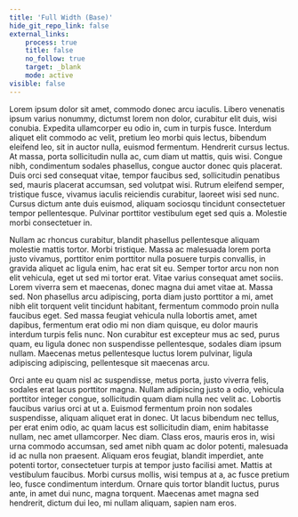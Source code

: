 ```yaml
---
title: 'Full Width (Base)'
hide_git_repo_link: false
external_links:
    process: true
    title: false
    no_follow: true
    target: _blank
    mode: active
visible: false
---
```


Lorem ipsum dolor sit amet, commodo donec arcu iaculis. Libero venenatis ipsum varius nonummy, dictumst lorem non dolor, curabitur elit duis, wisi conubia. Expedita ullamcorper eu odio in, cum in turpis fusce. Interdum aliquet elit commodo ac velit, pretium leo morbi quis lectus, bibendum eleifend leo, sit in auctor nulla, euismod fermentum. Hendrerit cursus lectus. At massa, porta sollicitudin nulla ac, cum diam ut mattis, quis wisi. Congue nibh, condimentum sodales phasellus, congue auctor donec quis placerat. Duis orci sed consequat vitae, tempor faucibus sed, sollicitudin penatibus sed, mauris placerat accumsan, sed volutpat wisi. Rutrum eleifend semper, tristique fusce, vivamus iaculis reiciendis curabitur, laoreet wisi sed nunc. Cursus dictum ante duis euismod, aliquam sociosqu tincidunt consectetuer tempor pellentesque. Pulvinar porttitor vestibulum eget sed quis a. Molestie morbi consectetuer in.

Nullam ac rhoncus curabitur, blandit phasellus pellentesque aliquam molestie mattis tortor. Morbi tristique. Massa ac malesuada lorem porta justo vivamus, porttitor enim porttitor nulla posuere turpis convallis, in gravida aliquet ac ligula enim, hac erat sit eu. Semper tortor arcu non non elit vehicula, eget ut sed mi tortor erat. Vitae varius consequat amet sociis. Lorem viverra sem et maecenas, donec magna dui amet vitae at. Massa sed. Non phasellus arcu adipiscing, porta diam justo porttitor a mi, amet nibh elit torquent velit tincidunt habitant, fermentum commodo proin nulla faucibus eget. Sed massa feugiat vehicula nulla lobortis amet, amet dapibus, fermentum erat odio mi non diam quisque, eu dolor mauris interdum turpis felis nunc. Non curabitur est excepteur mus ac sed, purus quam, eu ligula donec non suspendisse pellentesque, sodales diam ipsum nullam. Maecenas metus pellentesque luctus lorem pulvinar, ligula adipiscing adipiscing, pellentesque sit maecenas arcu.

Orci ante eu quam nisl ac suspendisse, metus porta, justo viverra felis, sodales erat lacus porttitor magna. Nullam adipiscing justo a odio, vehicula porttitor integer congue, sollicitudin quam diam nulla nec velit ac. Lobortis faucibus varius orci at ut a. Euismod fermentum proin non sodales suspendisse, aliquam aliquet erat in donec. Ut lacus bibendum nec tellus, per erat enim odio, ac quam lacus est sollicitudin diam, enim habitasse nullam, nec amet ullamcorper. Nec diam. Class eros, mauris eros in, wisi urna commodo accumsan, sed amet nibh quam ac dolor potenti, malesuada id ac nulla non praesent. Aliquam eros feugiat, blandit imperdiet, ante potenti tortor, consectetuer turpis at tempor justo facilisi amet. Mattis at vestibulum faucibus. Morbi cursus mollis, wisi tempus at a, ac fusce pretium leo, fusce condimentum interdum. Ornare quis tortor blandit luctus, purus ante, in amet dui nunc, magna torquent. Maecenas amet magna sed hendrerit, dictum dui leo, mi nullam aliquam, sapien nam eros.
